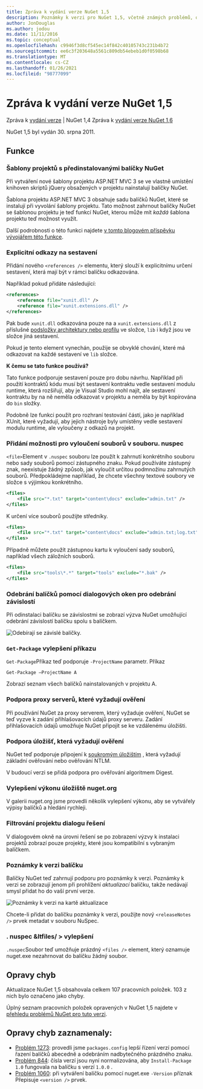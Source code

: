 ```yaml
---
title: Zpráva k vydání verze NuGet 1,5
description: Poznámky k verzi pro NuGet 1,5, včetně známých problémů, oprav chyb, přidaných funkcí a chcete odeslat obecnou.
author: JonDouglas
ms.author: jodou
ms.date: 11/11/2016
ms.topic: conceptual
ms.openlocfilehash: c9946f3d8cf545ec14f842c40105743c231b4b72
ms.sourcegitcommit: ee6c3f203648a5561c809db54ebeb1d0f0598b68
ms.translationtype: MT
ms.contentlocale: cs-CZ
ms.lasthandoff: 01/26/2021
ms.locfileid: "98777099"
---
```

# <a name="nuget-15-release-notes"></a>Zpráva k vydání verze NuGet 1,5

Zpráva k [vydání verze](../release-notes/nuget-1.4.md)  |  NuGet 1,4 Zpráva k [vydání verze NuGet 1,6](../release-notes/nuget-1.6.md)

NuGet 1,5 byl vydán 30. srpna 2011.

## <a name="features"></a>Funkce

### <a name="project-templates-with-preinstalled-nuget-packages"></a>Šablony projektů s předinstalovanými balíčky NuGet
Při vytváření nové šablony projektu ASP.NET MVC 3 se ve vlastně umístění knihoven skriptů jQuery obsažených v projektu nainstalují balíčky NuGet.

Šablona projektu ASP.NET MVC 3 obsahuje sadu balíčků NuGet, které se instalují při vyvolání šablony projektu. Tato možnost zahrnout balíčky NuGet se šablonou projektu je teď funkcí NuGet, kterou může mít _každá_ šablona projektu teď možnost využít.

Další podrobnosti o této funkci najdete [v tomto blogovém příspěvku vývojářem této funkce](https://blogs.msdn.com/b/marcinon/archive/2011/07/08/project-templates-and-preinstalled-nuget-packages.aspx).

### <a name="explicit-assembly-references"></a>Explicitní odkazy na sestavení

Přidání nového `<references />` elementu, který slouží k explicitnímu určení sestavení, která mají být v rámci balíčku odkazována.

Například pokud přidáte následující:

```xml
<references>
    <reference file="xunit.dll" />
    <reference file="xunit.extensions.dll" />
</references>
```

Pak bude `xunit.dll` odkazována pouze na a `xunit.extensions.dll` z příslušné [podsložky architektury nebo profilu](../reference/nuspec.md#explicit-assembly-references) ve složce, `lib` i když jsou ve složce jiná sestavení.

Pokud je tento element vynechán, použije se obvyklé chování, které má odkazovat na každé sestavení ve `lib` složce.

__K čemu se tato funkce používá?__

Tato funkce podporuje sestavení pouze pro dobu návrhu. Například při použití kontraktů kódu musí být sestavení kontraktu vedle sestavení modulu runtime, která rozšiřují, aby je Visual Studio mohl najít, ale sestavení kontraktu by na ně neměla odkazovat v projektu a neměla by být kopírována do `bin` složky.

Podobně lze funkci použít pro rozhraní testování částí, jako je například XUnit, které vyžadují, aby jejich nástroje byly umístěny vedle sestavení modulu runtime, ale vyloučeny z odkazů na projekt.

### <a name="added-ability-to-exclude-files-in-the-nuspec"></a>Přidání možnosti pro vyloučení souborů v souboru. nuspec
`<file>`Element v `.nuspec` souboru lze použít k zahrnutí konkrétního souboru nebo sady souborů pomocí zástupného znaku. Pokud používáte zástupný znak, neexistuje žádný způsob, jak vyloučit určitou podmnožinu zahrnutých souborů. Předpokládejme například, že chcete všechny textové soubory ve složce s výjimkou konkrétního.

```xml
<files>
    <file src="*.txt" target="content\docs" exclude="admin.txt" />
</files>
```

K určení více souborů použijte středníky.

```xml
<files>
    <file src="*.txt" target="content\docs" exclude="admin.txt;log.txt" />
</files>
```

Případně můžete použít zástupnou kartu k vyloučení sady souborů, například všech záložních souborů.

```xml
<files>
    <file src="tools\*.*" target="tools" exclude="*.bak" />
</files>
```

### <a name="removing-packages-using-the-dialog-prompts-to-remove-dependencies"></a>Odebrání balíčků pomocí dialogových oken pro odebrání závislostí
Při odinstalaci balíčku se závislostmi se zobrazí výzva NuGet umožňující odebrání závislostí balíčku spolu s balíčkem.

![Odebírají se závislé balíčky.](./media/remove-dependent-packages.png)


### <a name="get-package-command-improvement"></a>`Get-Package` vylepšení příkazu
`Get-Package`Příkaz teď podporuje `-ProjectName` parametr. Příkaz

```
Get-Package –ProjectName A
```

Zobrazí seznam všech balíčků nainstalovaných v projektu A.

### <a name="support-for-proxies-that-require-authentication"></a>Podpora proxy serverů, které vyžadují ověření
Při používání NuGet za proxy serverem, který vyžaduje ověření, NuGet se teď vyzve k zadání přihlašovacích údajů proxy serveru. Zadání přihlašovacích údajů umožňuje NuGet připojit se ke vzdálenému úložišti.

### <a name="support-for-repositories-that-require-authentication"></a>Podpora úložišť, která vyžadují ověření
NuGet teď podporuje připojení k [soukromým úložištím](../hosting-packages/local-feeds.md) , která vyžadují základní ověřování nebo ověřování NTLM.

V budoucí verzi se přidá podpora pro ověřování algoritmem Digest.

### <a name="performance-improvements-to-the-nugetorg-repository"></a>Vylepšení výkonu úložiště nuget.org
V galerii nuget.org jsme provedli několik vylepšení výkonu, aby se vytvářely výpisy balíčků a hledání rychleji.

### <a name="solution-dialog-project-filtering"></a>Filtrování projektu dialogu řešení
V dialogovém okně na úrovni řešení se po zobrazení výzvy k instalaci projektů zobrazí pouze projekty, které jsou kompatibilní s vybraným balíčkem.

### <a name="package-release-notes"></a>Poznámky k verzi balíčku
Balíčky NuGet teď zahrnují podporu pro poznámky k verzi. Poznámky k verzi se zobrazují jenom při prohlížení _aktualizací_ balíčku, takže nedávají smysl přidat ho do vaší první verze.

![Poznámky k verzi na kartě aktualizace](./media/manage-nuget-packages-release-notes.png)

Chcete-li přidat do balíčku poznámky k verzi, použijte nový `<releaseNotes />` prvek metadat v souboru NuSpec.

### <a name="nuspec-ltfiles-gt-improvement"></a>. nuspec &ltfiles/ &gt; vylepšení
`.nuspec`Soubor teď umožňuje prázdný `<files />` element, který oznamuje nuget.exe nezahrnovat do balíčku žádný soubor.

## <a name="bug-fixes"></a>Opravy chyb
Aktualizace NuGet 1,5 obsahovala celkem 107 pracovních položek. 103 z nich bylo označeno jako chyby.

Úplný seznam pracovních položek opravených v NuGet 1,5 najdete v [přehledu problémů NuGet pro tuto verzi](http://nuget.codeplex.com/workitem/list/advanced?keyword=&status=All&type=All&priority=All&release=NuGet%201.5&assignedTo=All&component=All&sortField=Summary&sortDirection=Descending&page=0).

## <a name="bug-fixes-worth-noting"></a>Opravy chyb zaznamenaly:

* [Problém 1273](http://nuget.codeplex.com/workitem/1273): provedli jsme `packages.config` lepší řízení verzí pomocí řazení balíčků abecedně a odebráním nadbytečného prázdného znaku.
* [Problém 844](http://nuget.codeplex.com/workitem/844): čísla verzí jsou nyní normalizována, aby `Install-Package 1.0` fungovala na balíčku s verzí `1.0.0` .
* [Problém 1060](http://nuget.codeplex.com/workitem/1060): při vytváření balíčku pomocí nuget.exe `-Version` příznak Přepisuje `<version />` prvek.
